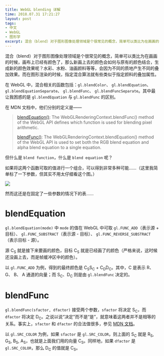 ```yaml
---
title: WebGL blending 详解
time: 2018.07.31 17:21:27
layout: post
tags:
- 中文
- WebGL
- 图形学
excerpt: 混合（blend）对于图形图像处理领域是个很常见的概念，简单可以类比为在画画的时候，画布上已经有颜色了，那么新画上去的颜色会如何与原有的颜色结合，生成新的颜色效果呢？水彩、水粉、油画颜料等等，会因为不同的质地产生不同的叠加效果。而在图形渲染的时候，指定混合算法就有些类似于指定颜料的叠加属性。
---
```


混合（blend）对于图形图像处理领域是个很常见的概念，简单可以类比为在画画的时候，画布上已经有颜色了，那么新画上去的颜色会如何与原有的颜色结合，生成新的颜色效果呢？水彩、水粉、油画颜料等等，会因为不同的质地产生不同的叠加效果。而在图形渲染的时候，指定混合算法就有些类似于指定颜料的叠加属性。

在 WebGL 中，混合相关的函数包括：`gl.blendColor`、 `gl.blendEquation`、 `gl.blendEquationSeparate`、 `gl.blendFunc`、 `gl.blendFuncSeparate`。其中最让我困惑的是 `gl.blendEquation` 与 `gl.blendFunc` 的区别。

在 MDN 文档中，他们分别的定义是——

> [blendEquation()](https://developer.mozilla.org/en-US/docs/Web/API/WebGLRenderingContext/blendEquation):
> The WebGLRenderingContext.blendFunc() method of the WebGL API defines which function is used for blending pixel arithmetic.
>
> [blendFunc()](https://developer.mozilla.org/en-US/docs/Web/API/WebGLRenderingContext/blendFunc):
> The WebGLRenderingContext.blendEquation() method of the WebGL API is used to set both the RGB blend equation and alpha blend equation to a single equation.

但什么是 `blend function`，什么是 `blend equation` 呢？

如果将这两个函数可取的值进行一个组合，可以得到非常多种可能……（这里我简单标了一下参数，但其实不用太仔细看这个图。）

<img class="single-img" src="{{ site.loadingImg }}" data-src="{{ site.url }}/img/post/2018-07-31-webgl-blending-full.png">

然而这还是在固定了一些参数的情况下的表……

# blendEquation

`gl.blendEquation(mode)` 中 `mode` 的值在 WebGL 中可取 `gl.FUNC_ADD`（表示源 + 目标）、 `gl.FUNC_SUBSTRACT`（表示源 - 目标）、 `gl.FUNC_REVERSE_SUBSTRACT`（表示目标 - 源）。

源 C<sub>S</sub> 就是接下来要画的颜色，目标 C<sub>S</sub> 就是已经画了的颜色（严格来说，这时候还没画上去，而是帧缓冲区中的颜色）。

以 `gl.FUNC_ADD` 为例，得到的最终颜色是 C<sub>S</sub>S<sub>C</sub> + C<sub>D</sub>D<sub>C</sub>。其中，C 是表示 R、 G、 B、 A 通道的向量；而 S<sub>C</sub>、D<sub>C</sub> 则是由 `gl.blendFunc` 决定的。

# blendFunc

`gl.blendFunc(sfactor, dfactor)` 接受两个参数，`sfactor` 将决定 S<sub>C</sub>，而 `dfactor` 将决定 D<sub>C</sub>。之说以说“决定”而不是“是”，就意味着这两者并不是相等的关系。事实上，`sfactor` 和 `dfactor` 的合法值很多，参见 [MDN 文档](https://developer.mozilla.org/en-US/docs/Web/API/WebGLRenderingContext/blendFunc)。

以 `gl.SRC_COLOR` 为例，如果 `sfactor` 是 `gl.SRC_COLOR`，则上面的 S<sub>C</sub> 就是 R<sub>S</sub>, G<sub>S</sub>, B<sub>S</sub>, A<sub>S</sub>，也就是上面我们用的向量 C<sub>S</sub>。同样地，如果 `dfactor` 是 `gl.SRC_COLOR`，那么 D<sub>C</sub> 的值就是 C<sub>S</sub>。
